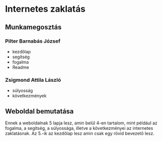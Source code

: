 # Internetes zaklatás

## Munkamegosztás
 ### Pilter Barnabás József
 - kezdőlap
 - segítség
 - fogalma
 - Readme

 ### Zsigmond Attila László
 - súlyosság
 - következmények

## Weboldal bemutatása
Ennek a weboldalnak 5 lapja lesz, amin belül 4-en tartalom, mint például az fogalma, a segítség, a súlyossága, illetve a következményei az internetes zaklatásnak. Az 5.-ik az kezdőlap lesz amin csak egy rövid bevezető lesz.
